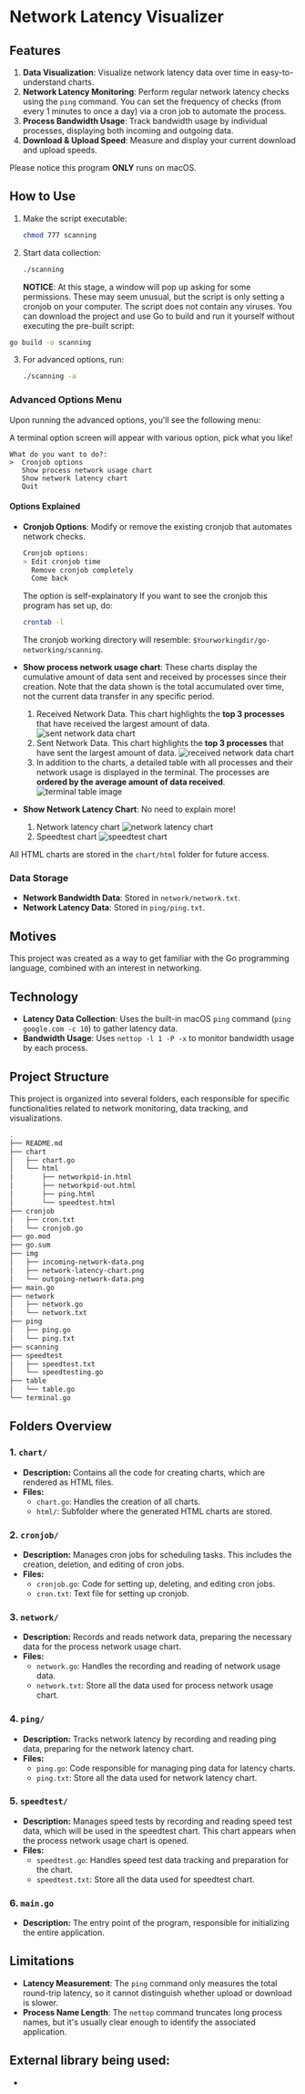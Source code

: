 # Network Latency Visualizer

## Features

1. **Data Visualization**: Visualize network latency data over time in easy-to-understand charts.
2. **Network Latency Monitoring**: Perform regular network latency checks using the `ping` command. You can set the frequency of checks (from every 1 minutes to once a day) via a cron job to automate the process.
3. **Process Bandwidth Usage**: Track bandwidth usage by individual processes, displaying both incoming and outgoing data.
4. **Download & Upload Speed**: Measure and display your current download and upload speeds.

Please notice this program **ONLY** runs on macOS.

## How to Use

1. Make the script executable:

   ```bash
   chmod 777 scanning
   ```

2. Start data collection:

   ```bash
   ./scanning
   ```

   **NOTICE**: At this stage, a window will pop up asking for some permissions. These may seem unusual, but the script is only setting a cronjob on your computer. The script does not contain any viruses. You can download the project and use Go to build and run it yourself without executing the pre-built script:

  ```bash
  go build -o scanning
  ```

3. For advanced options, run:
   ```bash
   ./scanning -a
   ```

### Advanced Options Menu

Upon running the advanced options, you'll see the following menu:

A terminal option screen will appear with various option, pick what you like!

```
What do you want to do?:
>  Cronjob options
   Show process network usage chart
   Show network latency chart
   Quit
```

#### Options Explained

- **Cronjob Options**: Modify or remove the existing cronjob that automates network checks. 
  ```bash
  Cronjob options:
  > Edit cronjob time
    Remove cronjob completely
    Come back
  ```
  The option is self-explainatory
  If you want to see the cronjob this program has set up, do:
  ```bash
  crontab -l
  ```
  The cronjob working directory will resemble: `$Yourworkingdir/go-networking/scanning`.

- **Show process network usage chart**: These charts display the cumulative amount of data sent and received by processes since their creation. Note that the data shown is the total accumulated over time, not the current data transfer in any specific period.

  1. Received Network Data. This chart highlights the **top 3 processes** that have received the largest amount of data.
     ![sent network data chart](./img/sent-network-data-chart.png)
  2. Sent Network Data. This chart highlights the **top 3 processes** that have sent the largest amount of data.
     ![received network data chart](./img/received-network-data-chart.png)
  3. In addition to the charts, a detailed table with all processes and their network usage is displayed in the terminal. The processes are **ordered by the average amount of data received**.
      ![terminal table image](./img/terminal-table.png)

- **Show Network Latency Chart**: No need to explain more!
  1. Network latency chart
      ![network latency chart](./img/network-latency-chart.png)
  2. Speedtest chart
      ![speedtest chart](./img/speedtest-chart.png)
  

All HTML charts are stored in the `chart/html` folder for future access.

### Data Storage

- **Network Bandwidth Data**: Stored in `network/network.txt`.
- **Network Latency Data**: Stored in `ping/ping.txt`.

## Motives

This project was created as a way to get familiar with the Go programming language, combined with an interest in networking.

## Technology

- **Latency Data Collection**: Uses the built-in macOS `ping` command (`ping google.com -c 10`) to gather latency data.
- **Bandwidth Usage**: Uses `nettop -l 1 -P -x` to monitor bandwidth usage by each process.

## Project Structure

This project is organized into several folders, each responsible for specific functionalities related to network monitoring, data tracking, and visualizations.

```bash
.
├── README.md
├── chart
│   ├── chart.go
│   └── html
│       ├── networkpid-in.html
│       ├── networkpid-out.html
│       ├── ping.html
│       └── speedtest.html
├── cronjob
│   ├── cron.txt
│   └── cronjob.go
├── go.mod
├── go.sum
├── img
│   ├── incoming-network-data.png
│   ├── network-latency-chart.png
│   └── outgoing-network-data.png
├── main.go
├── network
│   ├── network.go
│   └── network.txt
├── ping
│   ├── ping.go
│   └── ping.txt
├── scanning
├── speedtest
│   ├── speedtest.txt
│   └── speedtesting.go
├── table
│   └── table.go
└── terminal.go
```

## Folders Overview

### 1. `chart/`

- **Description:** Contains all the code for creating charts, which are rendered as HTML files.
- **Files:**
  - `chart.go`: Handles the creation of all charts.
  - `html/`: Subfolder where the generated HTML charts are stored.

### 2. `cronjob/`

- **Description:** Manages cron jobs for scheduling tasks. This includes the creation, deletion, and editing of cron jobs.
- **Files:**
  - `cronjob.go`: Code for setting up, deleting, and editing cron jobs.
  - `cron.txt`: Text file for setting up cronjob.

### 3. `network/`

- **Description:** Records and reads network data, preparing the necessary data for the process network usage chart.
- **Files:**
  - `network.go`: Handles the recording and reading of network usage data.
  - `network.txt`: Store all the data used for process network usage chart.

### 4. `ping/`

- **Description:** Tracks network latency by recording and reading ping data, preparing for the network latency chart.
- **Files:**
  - `ping.go`: Code responsible for managing ping data for latency charts.
  - `ping.txt`: Store all the data used for network latency chart.

### 5. `speedtest/`

- **Description:** Manages speed tests by recording and reading speed test data, which will be used in the speedtest chart. This chart appears when the process network usage chart is opened.
- **Files:**
  - `speedtest.go`: Handles speed test data tracking and preparation for the chart.
  - `speedtest.txt`: Store all the data used for speedtest chart.

### 6. `main.go`

- **Description:** The entry point of the program, responsible for initializing the entire application.

## Limitations

- **Latency Measurement**: The `ping` command only measures the total round-trip latency, so it cannot distinguish whether upload or download is slower.
- **Process Name Length**: The `nettop` command truncates long process names, but it's usually clear enough to identify the associated application.

## External library being used:
- 
